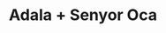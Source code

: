 ---
title: Adala + Senyor Oca
data: 25 d'abril 21h
location: Cotton Club
link: https://www.ticketic.org/es/entradas/adala-senyor-oca-a-lleida
image: https://ap1.ticketic.org/img/event/976/show/image_banner1737090470708-lg.jpg
maps_link: https://maps.app.goo.gl/utnifyYm7uqjkHNF7
brief: "Doble concert: Adala celebrant 10 anys i Senyor Oca presentant el seu nou treball Metall. - Ponent DNB no està afiliat a l'organització de l'esdeveniment i es limita a publicar aquest enllaç a efectes informatius."
lineup:
  - name: Adala
    link: https://adala.cat/
  - name: Senyor Oca
    link: https://www.senyoroca.com/
---